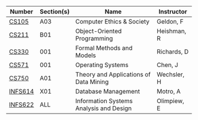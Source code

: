 | **Number** | **Section(s)** | **Name** | **Instructor** |
|------------|----------------|----------|----------------|
| [CS105](../pdf_html/Summer2009/CS105GeldonF.html) | A03 | Computer Ethics & Society | Geldon, F |
| [CS211](../pdf_html/Summer2009/CS211HeishmanR.html) | B01 | Object-Oriented Programming | Heishman, R |
| [CS330](../pdf_html/Summer2009/CS330RichardsD.html) | 001 | Formal Methods and Models | Richards, D |
| [CS571](../pdf_html/Summer2009/CS571ChenJ.html) | 001 | Operating Systems | Chen, J |
| [CS750](../pdf_html/Summer2009/CS750WechslerH.html) | A01 | Theory and Applications of Data Mining | Wechsler, H |
| [INFS614](../pdf_html/Summer2009/INFS614MotroA.html) | X01 | Database Management | Motro, A |
| [INFS622](../pdf_html/Summer2009/INFS622OlimpiewE.html) | ALL | Information Systems Analysis and Design | Olimpiew, E |
